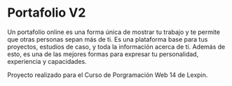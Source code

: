 # Portafolio V2

Un portafolio online es una forma única de mostrar tu trabajo y te permite que otras personas sepan más de ti. Es una plataforma base para tus proyectos, estudios de caso, y toda la información acerca de ti. Además de esto, es una de las mejores formas para expresar tu personalidad, experiencia y capacidades.

Proyecto realizado para el Curso de Porgramación Web 14 de Lexpin.